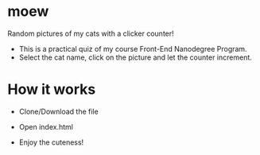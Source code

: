 # moew
Random pictures of my cats with a clicker counter!
- This is a practical quiz of my course Front-End Nanodegree Program.
- Select the cat name, click on the picture and let the counter increment.

# How it works
- Clone/Download the file

- Open index.html

- Enjoy the cuteness! 

